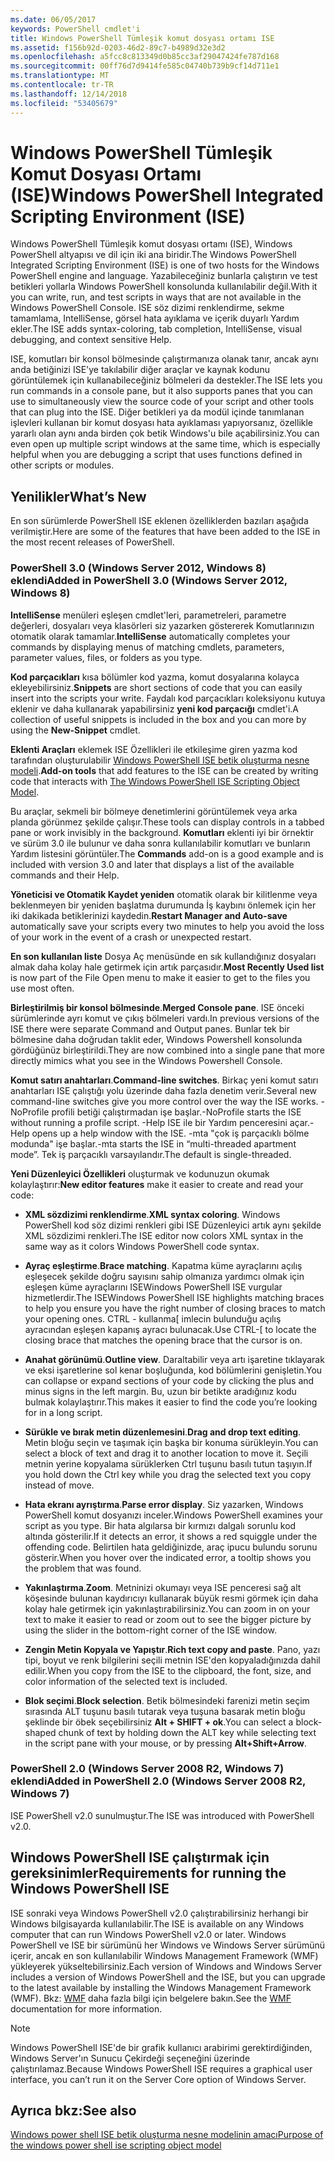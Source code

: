 ```yaml
---
ms.date: 06/05/2017
keywords: PowerShell cmdlet'i
title: Windows PowerShell Tümleşik komut dosyası ortamı ISE
ms.assetid: f156b92d-0203-46d2-89c7-b4989d32e3d2
ms.openlocfilehash: a5fcc8c813349d0b85cc3af29047424fe787d168
ms.sourcegitcommit: 00ff76d7d9414fe585c04740b739b9cf14d711e1
ms.translationtype: MT
ms.contentlocale: tr-TR
ms.lasthandoff: 12/14/2018
ms.locfileid: "53405679"
---
```

# <a name="windows-powershell-integrated-scripting-environment-ise"></a><span data-ttu-id="b9f3d-103">Windows PowerShell Tümleşik Komut Dosyası Ortamı (ISE)</span><span class="sxs-lookup"><span data-stu-id="b9f3d-103">Windows PowerShell Integrated Scripting Environment (ISE)</span></span>

<span data-ttu-id="b9f3d-104">Windows PowerShell Tümleşik komut dosyası ortamı (ISE), Windows PowerShell altyapısı ve dil için iki ana biridir.</span><span class="sxs-lookup"><span data-stu-id="b9f3d-104">The Windows PowerShell Integrated Scripting Environment (ISE) is one of two hosts for the Windows PowerShell engine and language.</span></span> <span data-ttu-id="b9f3d-105">Yazabileceğiniz bunlarla çalıştırın ve test betikleri yollarla Windows PowerShell konsolunda kullanılabilir değil.</span><span class="sxs-lookup"><span data-stu-id="b9f3d-105">With it you can write, run, and test scripts in ways that are not available in the Windows PowerShell Console.</span></span> <span data-ttu-id="b9f3d-106">ISE söz dizimi renklendirme, sekme tamamlama, IntelliSense, görsel hata ayıklama ve içerik duyarlı Yardım ekler.</span><span class="sxs-lookup"><span data-stu-id="b9f3d-106">The ISE adds syntax-coloring, tab completion, IntelliSense, visual debugging, and context sensitive Help.</span></span>

<span data-ttu-id="b9f3d-107">ISE, komutları bir konsol bölmesinde çalıştırmanıza olanak tanır, ancak aynı anda betiğinizi ISE'ye takılabilir diğer araçlar ve kaynak kodunu görüntülemek için kullanabileceğiniz bölmeleri da destekler.</span><span class="sxs-lookup"><span data-stu-id="b9f3d-107">The ISE lets you run commands in a console pane, but it also supports panes that you can use to simultaneously view the source code of your script and other tools that can plug into the ISE.</span></span> <span data-ttu-id="b9f3d-108">Diğer betikleri ya da modül içinde tanımlanan işlevleri kullanan bir komut dosyası hata ayıklaması yapıyorsanız, özellikle yararlı olan aynı anda birden çok betik Windows'u bile açabilirsiniz.</span><span class="sxs-lookup"><span data-stu-id="b9f3d-108">You can even open up multiple script windows at the same time, which is especially helpful when you are debugging a script that uses functions defined in other scripts or modules.</span></span>

## <a name="whats-new"></a><span data-ttu-id="b9f3d-109">Yenilikler</span><span class="sxs-lookup"><span data-stu-id="b9f3d-109">What’s New</span></span>

<span data-ttu-id="b9f3d-110">En son sürümlerde PowerShell ISE eklenen özelliklerden bazıları aşağıda verilmiştir.</span><span class="sxs-lookup"><span data-stu-id="b9f3d-110">Here are some of the features that have been added to the ISE in the most recent releases of PowerShell.</span></span>

### <a name="added-in-powershell-30-windows-server-2012-windows-8"></a><span data-ttu-id="b9f3d-111">PowerShell 3.0 (Windows Server 2012, Windows 8) eklendi</span><span class="sxs-lookup"><span data-stu-id="b9f3d-111">Added in PowerShell 3.0 (Windows Server 2012, Windows 8)</span></span>

<span data-ttu-id="b9f3d-112">**IntelliSense** menüleri eşleşen cmdlet'leri, parametreleri, parametre değerleri, dosyaları veya klasörleri siz yazarken göstererek Komutlarınızın otomatik olarak tamamlar.</span><span class="sxs-lookup"><span data-stu-id="b9f3d-112">**IntelliSense** automatically completes your commands by displaying menus of matching cmdlets, parameters, parameter values, files, or folders as you type.</span></span>

<span data-ttu-id="b9f3d-113">**Kod parçacıkları** kısa bölümler kod yazma, komut dosyalarına kolayca ekleyebilirsiniz.</span><span class="sxs-lookup"><span data-stu-id="b9f3d-113">**Snippets** are short sections of code that you can easily insert into the scripts your write.</span></span> <span data-ttu-id="b9f3d-114">Faydalı kod parçacıkları koleksiyonu kutuya eklenir ve daha kullanarak yapabilirsiniz **yeni kod parçacığı** cmdlet'i.</span><span class="sxs-lookup"><span data-stu-id="b9f3d-114">A collection of useful snippets is included in the box and you can more by using the **New-Snippet** cmdlet.</span></span>

<span data-ttu-id="b9f3d-115">**Eklenti Araçları** eklemek ISE Özellikleri ile etkileşime giren yazma kod tarafından oluşturulabilir [Windows PowerShell ISE betik oluşturma nesne modeli](../../core-powershell/ise/The-ISE-Object-Model-Hierarchy.md).</span><span class="sxs-lookup"><span data-stu-id="b9f3d-115">**Add-on tools** that add features to the ISE can be created by writing code that interacts with [The Windows PowerShell ISE Scripting Object Model](../../core-powershell/ise/The-ISE-Object-Model-Hierarchy.md).</span></span>

<span data-ttu-id="b9f3d-116">Bu araçlar, sekmeli bir bölmeye denetimlerini görüntülemek veya arka planda görünmez şekilde çalışır.</span><span class="sxs-lookup"><span data-stu-id="b9f3d-116">These tools can display controls in a tabbed pane or work invisibly in the background.</span></span> <span data-ttu-id="b9f3d-117">**Komutları** eklenti iyi bir örnektir ve sürüm 3.0 ile bulunur ve daha sonra kullanılabilir komutları ve bunların Yardım listesini görüntüler.</span><span class="sxs-lookup"><span data-stu-id="b9f3d-117">The **Commands** add-on is a good example and is included with version 3.0 and later that displays a list of the available commands and their Help.</span></span>

<span data-ttu-id="b9f3d-118">**Yöneticisi ve Otomatik Kaydet yeniden** otomatik olarak bir kilitlenme veya beklenmeyen bir yeniden başlatma durumunda İş kaybını önlemek için her iki dakikada betiklerinizi kaydedin.</span><span class="sxs-lookup"><span data-stu-id="b9f3d-118">**Restart Manager and Auto-save** automatically save your scripts every two minutes to help you avoid the loss of your work in the event of a crash or unexpected restart.</span></span>

<span data-ttu-id="b9f3d-119">**En son kullanılan liste** Dosya Aç menüsünde en sık kullandığınız dosyaları almak daha kolay hale getirmek için artık parçasıdır.</span><span class="sxs-lookup"><span data-stu-id="b9f3d-119">**Most Recently Used list** is now part of the File Open menu to make it easier to get to the files you use most often.</span></span>

<span data-ttu-id="b9f3d-120">**Birleştirilmiş bir konsol bölmesinde**.</span><span class="sxs-lookup"><span data-stu-id="b9f3d-120">**Merged Console pane**.</span></span> <span data-ttu-id="b9f3d-121">ISE önceki sürümlerinde ayrı komut ve çıkış bölmeleri vardı.</span><span class="sxs-lookup"><span data-stu-id="b9f3d-121">In previous versions of the ISE there were separate Command and Output panes.</span></span> <span data-ttu-id="b9f3d-122">Bunlar tek bir bölmesine daha doğrudan taklit eder, Windows Powershell konsolunda gördüğünüz birleştirildi.</span><span class="sxs-lookup"><span data-stu-id="b9f3d-122">They are now combined into a single pane that more directly mimics what you see in the Windows Powershell Console.</span></span>

<span data-ttu-id="b9f3d-123">**Komut satırı anahtarları**.</span><span class="sxs-lookup"><span data-stu-id="b9f3d-123">**Command-line switches**.</span></span> <span data-ttu-id="b9f3d-124">Birkaç yeni komut satırı anahtarları ISE çalıştığı yolu üzerinde daha fazla denetim verir.</span><span class="sxs-lookup"><span data-stu-id="b9f3d-124">Several new command-line switches give you more control over the way the ISE works.</span></span> <span data-ttu-id="b9f3d-125">-NoProfile profili betiği çalıştırmadan işe başlar.</span><span class="sxs-lookup"><span data-stu-id="b9f3d-125">-NoProfile starts the ISE without running a profile script.</span></span> <span data-ttu-id="b9f3d-126">-Help ISE ile bir Yardım penceresini açar.</span><span class="sxs-lookup"><span data-stu-id="b9f3d-126">-Help opens up a help window with the ISE.</span></span> <span data-ttu-id="b9f3d-127">-mta "çok iş parçacıklı bölme modunda" işe başlar.</span><span class="sxs-lookup"><span data-stu-id="b9f3d-127">-mta starts the ISE in “multi-threaded apartment mode”.</span></span> <span data-ttu-id="b9f3d-128">Tek iş parçacıklı varsayılandır.</span><span class="sxs-lookup"><span data-stu-id="b9f3d-128">The default is single-threaded.</span></span>

<span data-ttu-id="b9f3d-129">**Yeni Düzenleyici Özellikleri** oluşturmak ve kodunuzun okumak kolaylaştırır:</span><span class="sxs-lookup"><span data-stu-id="b9f3d-129">**New editor features** make it easier to create and read your code:</span></span>

- <span data-ttu-id="b9f3d-130">**XML sözdizimi renklendirme**.</span><span class="sxs-lookup"><span data-stu-id="b9f3d-130">**XML syntax coloring**.</span></span> <span data-ttu-id="b9f3d-131">Windows PowerShell kod söz dizimi renkleri gibi ISE Düzenleyici artık aynı şekilde XML sözdizimi renkleri.</span><span class="sxs-lookup"><span data-stu-id="b9f3d-131">The ISE editor now colors XML syntax in the same way as it colors Windows PowerShell code syntax.</span></span>

- <span data-ttu-id="b9f3d-132">**Ayraç eşleştirme**.</span><span class="sxs-lookup"><span data-stu-id="b9f3d-132">**Brace matching**.</span></span> <span data-ttu-id="b9f3d-133">Kapatma küme ayraçlarını açılış eşleşecek şekilde doğru sayısını sahip olmanıza yardımcı olmak için eşleşen küme ayraçlarını ISEWindows PowerShell ISE vurgular hizmetlerdir.</span><span class="sxs-lookup"><span data-stu-id="b9f3d-133">The ISEWindows PowerShell ISE highlights matching braces to help you ensure you have the right number of closing braces to match your opening ones.</span></span> <span data-ttu-id="b9f3d-134">CTRL - kullanma\[ imlecin bulunduğu açılış ayracından eşleşen kapanış ayracı bulunacak.</span><span class="sxs-lookup"><span data-stu-id="b9f3d-134">Use CTRL-\[ to locate the closing brace that matches the opening brace that the cursor is on.</span></span>

- <span data-ttu-id="b9f3d-135">**Anahat görünümü**.</span><span class="sxs-lookup"><span data-stu-id="b9f3d-135">**Outline view**.</span></span> <span data-ttu-id="b9f3d-136">Daraltabilir veya artı işaretine tıklayarak ve eksi işaretlerine sol kenar boşluğunda, kod bölümlerini genişletin.</span><span class="sxs-lookup"><span data-stu-id="b9f3d-136">You can collapse or expand sections of your code by clicking the plus and minus signs in the left margin.</span></span> <span data-ttu-id="b9f3d-137">Bu, uzun bir betikte aradığınız kodu bulmak kolaylaştırır.</span><span class="sxs-lookup"><span data-stu-id="b9f3d-137">This makes it easier to find the code you’re looking for in a long script.</span></span>

- <span data-ttu-id="b9f3d-138">**Sürükle ve bırak metin düzenlemesini**.</span><span class="sxs-lookup"><span data-stu-id="b9f3d-138">**Drag and drop text editing**.</span></span> <span data-ttu-id="b9f3d-139">Metin bloğu seçin ve taşımak için başka bir konuma sürükleyin.</span><span class="sxs-lookup"><span data-stu-id="b9f3d-139">You can select a block of text and drag it to another location to move it.</span></span> <span data-ttu-id="b9f3d-140">Seçili metnin yerine kopyalama sürüklerken Ctrl tuşunu basılı tutun taşıyın.</span><span class="sxs-lookup"><span data-stu-id="b9f3d-140">If you hold down the Ctrl key while you drag the selected text you copy instead of move.</span></span>

- <span data-ttu-id="b9f3d-141">**Hata ekranı ayrıştırma**.</span><span class="sxs-lookup"><span data-stu-id="b9f3d-141">**Parse error display**.</span></span> <span data-ttu-id="b9f3d-142">Siz yazarken, Windows PowerShell komut dosyanızı inceler.</span><span class="sxs-lookup"><span data-stu-id="b9f3d-142">Windows PowerShell examines your script as you type.</span></span> <span data-ttu-id="b9f3d-143">Bir hata algılarsa bir kırmızı dalgalı sorunlu kod altında gösterilir.</span><span class="sxs-lookup"><span data-stu-id="b9f3d-143">If it detects an error, it shows a red squiggle under the offending code.</span></span> <span data-ttu-id="b9f3d-144">Belirtilen hata geldiğinizde, araç ipucu bulundu sorunu gösterir.</span><span class="sxs-lookup"><span data-stu-id="b9f3d-144">When you hover over the indicated error, a tooltip shows you the problem that was found.</span></span>

- <span data-ttu-id="b9f3d-145">**Yakınlaştırma**.</span><span class="sxs-lookup"><span data-stu-id="b9f3d-145">**Zoom**.</span></span> <span data-ttu-id="b9f3d-146">Metninizi okumayı veya ISE penceresi sağ alt köşesinde bulunan kaydırıcıyı kullanarak büyük resmi görmek için daha kolay hale getirmek için yakınlaştırabilirsiniz.</span><span class="sxs-lookup"><span data-stu-id="b9f3d-146">You can zoom in on your text to make it easier to read or zoom out to see the bigger picture by using the slider in the bottom-right corner of the ISE window.</span></span>

- <span data-ttu-id="b9f3d-147">**Zengin Metin Kopyala ve Yapıştır**.</span><span class="sxs-lookup"><span data-stu-id="b9f3d-147">**Rich text copy and paste**.</span></span> <span data-ttu-id="b9f3d-148">Pano, yazı tipi, boyut ve renk bilgilerini seçili metnin ISE'den kopyaladığınızda dahil edilir.</span><span class="sxs-lookup"><span data-stu-id="b9f3d-148">When you copy from the ISE to the clipboard, the font, size, and color information of the selected text is included.</span></span>

- <span data-ttu-id="b9f3d-149">**Blok seçimi**.</span><span class="sxs-lookup"><span data-stu-id="b9f3d-149">**Block selection**.</span></span> <span data-ttu-id="b9f3d-150">Betik bölmesindeki farenizi metin seçim sırasında ALT tuşunu basılı tutarak veya tuşuna basarak metin bloğu şeklinde bir öbek seçebilirsiniz **Alt + SHIFT + ok**.</span><span class="sxs-lookup"><span data-stu-id="b9f3d-150">You can select a block-shaped chunk of text by holding down the ALT key while selecting text in the script pane with your mouse, or by pressing **Alt+Shift+Arrow**.</span></span>

### <a name="added-in-powershell-20-windows-server-2008-r2-windows-7"></a><span data-ttu-id="b9f3d-151">PowerShell 2.0 (Windows Server 2008 R2, Windows 7) eklendi</span><span class="sxs-lookup"><span data-stu-id="b9f3d-151">Added in PowerShell 2.0 (Windows Server 2008 R2, Windows 7)</span></span>

<span data-ttu-id="b9f3d-152">ISE PowerShell v2.0 sunulmuştur.</span><span class="sxs-lookup"><span data-stu-id="b9f3d-152">The ISE was introduced with PowerShell v2.0.</span></span>

## <a name="requirements-for-running-the-windows-powershell-ise"></a><span data-ttu-id="b9f3d-153">Windows PowerShell ISE çalıştırmak için gereksinimler</span><span class="sxs-lookup"><span data-stu-id="b9f3d-153">Requirements for running the Windows PowerShell ISE</span></span>

<span data-ttu-id="b9f3d-154">ISE sonraki veya Windows PowerShell v2.0 çalıştırabilirsiniz herhangi bir Windows bilgisayarda kullanılabilir.</span><span class="sxs-lookup"><span data-stu-id="b9f3d-154">The ISE is available on any Windows computer that can run Windows PowerShell v2.0 or later.</span></span> <span data-ttu-id="b9f3d-155">Windows PowerShell ve ISE bir sürümünü her Windows ve Windows Server sürümünü içerir, ancak en son kullanılabilir Windows Management Framework (WMF) yükleyerek yükseltebilirsiniz.</span><span class="sxs-lookup"><span data-stu-id="b9f3d-155">Each version of Windows and Windows Server includes a version of Windows PowerShell and the ISE, but you can upgrade to the latest available by installing the Windows Management Framework (WMF).</span></span> <span data-ttu-id="b9f3d-156">Bkz: [WMF](/powershell/wmf) daha fazla bilgi için belgelere bakın.</span><span class="sxs-lookup"><span data-stu-id="b9f3d-156">See the [WMF](/powershell/wmf) documentation for more information.</span></span>

> [!NOTE]
> <span data-ttu-id="b9f3d-157">Windows PowerShell ISE'de bir grafik kullanıcı arabirimi gerektirdiğinden, Windows Server'ın Sunucu Çekirdeği seçeneğini üzerinde çalıştırılamaz.</span><span class="sxs-lookup"><span data-stu-id="b9f3d-157">Because Windows PowerShell ISE requires a graphical user interface, you can’t run it on the Server Core option of Windows Server.</span></span>

## <a name="see-also"></a><span data-ttu-id="b9f3d-158">Ayrıca bkz:</span><span class="sxs-lookup"><span data-stu-id="b9f3d-158">See also</span></span>

[<span data-ttu-id="b9f3d-159">Windows power shell ISE betik oluşturma nesne modelinin amacı</span><span class="sxs-lookup"><span data-stu-id="b9f3d-159">Purpose of the windows power shell ise scripting object model</span></span>](../../core-powershell/ise/Purpose-of-the-Windows-PowerShell-ISE-Scripting-Object-Model.md)